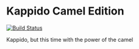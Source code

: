 # Kappido Camel Edition
[![Build Status](https://travis-ci.org/omkelderman/KappidoCamel.svg?branch=master)](https://travis-ci.org/omkelderman/KappidoCamel)

Kappido, but this time with the power of the camel